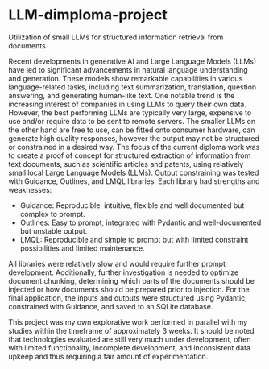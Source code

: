 # LLM-dimploma-project
Utilization of small LLMs for structured information retrieval from documents

Recent developments in generative AI and Large Language Models (LLMs) have led to significant advancements in natural language understanding and generation. These models show remarkable capabilities in various language-related tasks, including text summarization, translation, question answering, and generating human-like text. One notable trend is the increasing interest of companies in using LLMs to query their own data. However, the best performing LLMs are typically very large, expensive to use and/or require data to be sent to remote servers. The smaller LLMs on the other hand are free to use, can be fitted onto consumer hardware, can generate high quality responses, however the output may not be structured or constrained in a desired way.
The focus of the current diploma work was to create a proof of concept for structured extraction of information from text documents, such as scientific articles and patents, using relatively small local Large Language Models (LLMs). Output constraining was tested with Guidance, Outlines, and LMQL libraries. Each library had strengths and weaknesses:
* Guidance: Reproducible, intuitive, flexible and well documented but complex to prompt.
* Outlines: Easy to prompt, integrated with Pydantic and well-documented but unstable output.
* LMQL: Reproducible and simple to prompt but with limited constraint possibilities and limited maintenance.
  
All libraries were relatively slow and would require further prompt development. Additionally, further investigation is needed to optimize document chunking, determining which parts of the documents should be injected or how documents should be prepared prior to injection. For the final application, the inputs and outputs were structured using Pydantic, constrained with Guidance, and saved to an SQLite database.

This project was my own explorative work performed in parallel with my studies within the timeframe of approximately 3 weeks. It should be noted that technologies evaluated are still very much under development, often with limited functionality, incomplete development, and inconsistent data upkeep and thus requiring a fair amount of experimentation.

